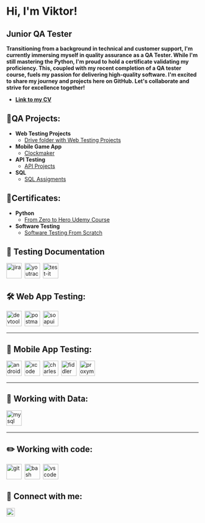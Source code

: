 <h1>Hi, I'm Viktor!</h1>
<h2>Junior QA Tester</h2>
<b>Transitioning from a background in technical and customer support, I'm currently immersing myself in quality assurance as a QA Tester. While I'm still mastering the Python, I'm proud to hold a certificate validating my proficiency. This, coupled with my recent completion of a QA tester course, fuels my passion for delivering high-quality software. I'm excited to share my journey and projects here on GitHub. Let's collaborate and strive for excellence together!
</b>

- <b>[Link to my CV](https://drive.google.com/file/d/1EXX_DT6O8pZxQBkxzLV46OkVSA0eKKBn/view?usp=sharing)</b>

<h2>📂QA Projects:</h2>

- <b>Web Testing Projects</b>
  - [Drive folder with Web Testing Projects](https://drive.google.com/drive/folders/1_h3BlXtvLST5L0oIUmxIofecWg-8IGTl)
- <b>Mobile Game App</b>
  - [Clockmaker](https://drive.google.com/drive/folders/1FGLg1DuMvPhF97ZC127GSUfackynnXNW)
- <b>API Testing</b> 
  - [API Projects](https://drive.google.com/drive/folders/13QfST1bH1l63n3k35f9D_0gH6I3Df0Mj)
- <b>SQL</b>
  - [SQL Assigments](https://drive.google.com/drive/folders/1cMC3Y2jGYQC3POScrNWDgs4VrBVeF4HK)
 
<h2>📜Certificates:</h2>

- <b>Python</b>
  - [From Zero to Hero Udemy Course](https://www.udemy.com/certificate/UC-2df9330f-a72e-4c8d-a948-86626ac44ce2/)
- <b>Software Testing</b>
  - [Software Testing From Scratch](https://stepik.org/cert/2406705?lang=en)

    

<h2>📁 Testing Documentation</h2>

<div>
  <img src="https://cdn.jsdelivr.net/gh/devicons/devicon/icons/jira/jira-original.svg" title="jira" alt="jira" width="40" height="40"/>&nbsp
  <img src="https://upload.wikimedia.org/wikipedia/commons/thumb/8/8d/YouTrack_Icon.svg/1024px-YouTrack_Icon.svg.png?20200803082248" title="youtrack" alt="youtrack" width="40" height="40"/>&nbsp
  <img src="https://docs.testit.software/images/testit_logo_icon_blue.png" title="test-it" alt="test-it" width="40" height="40"/>&nbsp
</div>

<h2>🛠 Web App Testing:</h2>

<div>
  <img src="https://d33wubrfki0l68.cloudfront.net/38b5c953a4667366685d55db55d057c86db1fc54/a0fdc/static/acae6b24d940347661ca901ea07f47c1/chrome-dev-logo-icon.png" title="devtools" alt="devtools" width="40" height="40"/>&nbsp
  <img src="https://seeklogo.com/images/P/postman-logo-0087CA0D15-seeklogo.com.png" title="postman" alt="postman" width="40" height="40"/>&nbsp
  <img src="https://static0.smartbear.co/smartbearbrand/media/images/home/soapui-icon.svg" title="soapui" alt="soapui" width="40" height="40"/>&nbsp
</div>

---

<h2>📱 Mobile App Testing:</h2>

<div>
  <img src="https://cdn.jsdelivr.net/gh/devicons/devicon/icons/androidstudio/androidstudio-original.svg" title="android-studio" alt="android-studio" width="40" height="40"/>&nbsp
  <img src="https://cdn.jsdelivr.net/gh/devicons/devicon/icons/xcode/xcode-original.svg" title="xcode" alt="xcode" width="40" height="40"/>&nbsp
  <img src="https://cdn.icon-icons.com/icons2/3053/PNG/512/charles_proxy_macos_bigsur_icon_190302.png" title="charles-proxy" alt="charles-proxy" width="40" height="40"/>&nbsp
  <img src="https://www.megaleechers.com/storage/Fiddler-Everywhere-Icon.png" title="fiddler" alt="fiddler" width="40" height="40"/>&nbsp
  <img src="https://pbs.twimg.com/profile_images/1589614420766126080/slAIVDtr_400x400.jpg" title="proxyman" alt="proxyman" width="40" height="40"/>&nbsp
</div>


---

<h2>💾 Working with Data:</h2>

<div>
  <img src="https://cdn.jsdelivr.net/gh/devicons/devicon/icons/mysql/mysql-original.svg" title="mysql" alt="mysql" width="40" height="40"/>&nbsp
</div>

---

<h2>✏️ Working with code:</h2>

<div>
  <img src="https://cdn.jsdelivr.net/gh/devicons/devicon/icons/git/git-original.svg" title="git" alt="git" width="40" height="40"/>&nbsp
  <img src="https://upload.wikimedia.org/wikipedia/commons/thumb/4/4b/Bash_Logo_Colored.svg/1024px-Bash_Logo_Colored.svg.png?20180723054350" title="bash" alt="bash" width="40" height="40"/>&nbsp
  <img src="https://cdn.jsdelivr.net/gh/devicons/devicon/icons/vscode/vscode-original.svg" title="vscode" alt="vscode" width="40" height="40"/>&nbsp
</div>

<h2> 🤳 Connect with me:</h2>

[<img align="left" alt="JoshMadakor | LinkedIn" width="22px" src="https://cdn.jsdelivr.net/npm/simple-icons@v3/icons/linkedin.svg" />][linkedin]

[linkedin]: https://www.linkedin.com/in/viknikland/

